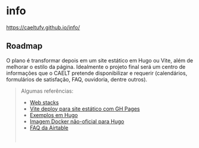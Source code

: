 # info
https://caeltufv.github.io/info/

## Roadmap

O plano é transformar depois em um site estático em Hugo ou Vite, além de melhorar o estilo da página. Idealmente o projeto final será um centro de informações que o CAELT pretende disponibilizar e requerir (calendários, formulários de satisfação, FAQ, ouvidoria, dentre outros).

> Algumas referências:
> 
> - [Web stacks](https://awesomestacks.dev/)
> - [Vite deploy para site estático com GH Pages](https://vitejs.dev/guide/#trying-vite-online)
> - [Exemplos em Hugo](https://github.com/theNewDynamic/awesome-hugo#contents)
> - [Imagem Docker não-oficial para Hugo](https://github.com/klakegg/docker-hugo)
> - [FAQ da Airtable](https://support.airtable.com/hc/en-us)
> <br>
